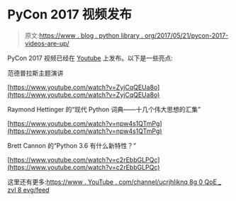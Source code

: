 # PyCon 2017 视频发布

> 原文:[https://www . blog . python library . org/2017/05/21/pycon-2017-videos-are-up/](https://www.blog.pythonlibrary.org/2017/05/21/pycon-2017-videos-are-up/)

PyCon 2017 视频已经在 [Youtube](https://www.youtube.com/channel/UCrJhliKNQ8g0qoE_zvL8eVg/feed) 上发布。以下是一些亮点:

范德普拉斯主题演讲

[https://www.youtube.com/watch?v=ZyjCqQEUa8o](https://www.youtube.com/watch?v=ZyjCqQEUa8o)

Raymond Hettinger 的“现代 Python 词典——十几个伟大思想的汇集”

[https://www.youtube.com/watch?v=npw4s1QTmPg](https://www.youtube.com/watch?v=npw4s1QTmPg)

Brett Cannon 的“Python 3.6 有什么新特性？”

[https://www.youtube.com/watch?v=c2rEbbGLPQc](https://www.youtube.com/watch?v=c2rEbbGLPQc)

这里还有更多:[https://www . YouTube . com/channel/ucrjhliknq 8g 0 QoE _ zvl 8 evg/feed](https://www.youtube.com/channel/UCrJhliKNQ8g0qoE_zvL8eVg/feed)